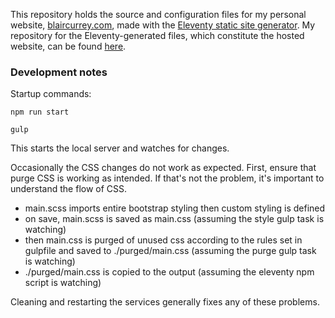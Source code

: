 This repository holds the source and configuration files for my personal website, [blaircurrey.com](https://blaircurrey.com/), made with the [Eleventy static site generator](https://www.11ty.dev/). My repository for the Eleventy-generated files, which constitute the hosted website, can be found [here](https://github.com/BlairCurrey/blaircurrey.com).

### Development notes

Startup commands:

<code>npm run start</code>

<code>gulp</code>

This starts the local server and watches for changes.

Occasionally the CSS changes do not work as expected. First, ensure that purge CSS is working as intended. If that's not the problem, it's important to understand the flow of CSS.

- main.scss imports entire bootstrap styling then custom styling is defined
- on save, main.scss is saved as main.css (assuming the style gulp task is watching)
- then main.css is purged of unused css according to the rules set in gulpfile and saved to ./purged/main.css (assuming the purge gulp task is watching)
- ./purged/main.css is copied to the output (assuming the eleventy npm script is watching)

Cleaning and restarting the services generally fixes any of these problems.

